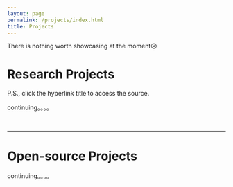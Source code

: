 ```yaml
---
layout: page
permalink: /projects/index.html
title: Projects
---
```


There is nothing worth showcasing at the moment😥
# Research Projects

P.S., click the hyperlink title to access the source.<br>

continuing。。。。

[//]: # (#### [OpenIoT: Industrial Inspection System]&#40;https://fzuiot.site/&#41;)


[//]: # (<center>)

[//]: # (<img src="/images/openiot-system.png">)

[//]: # (</center>)

[//]: # ()
[//]: # (<br>)

[//]: # ()
[//]: # (#### [Multi-objective Optimization Strategy Model &#40;MCM-2023&#41;]&#40;https://caihanlin.com/mypaper/modeling/202302COMAP.pdf&#41;)

[//]: # ()
[//]: # (<center>)

[//]: # (<img src="/images/MCM-figure3.jpg">)

[//]: # (</center>)

[//]: # (<br>)



<br>

---

# Open-source Projects
continuing。。。。
<br>

[//]: # ()
[//]: # (#### [FZU-Flying-Book 福州大学飞跃手册]&#40;https://fzu-fly.online/&#41;)

[//]: # ()
[//]: # (This is the flying handbook for FZU students. Many outstanding graduates of Fuzhou University leave their unique experiences, valuable wisdom, and sincere wishes in this flying-handbook.)

